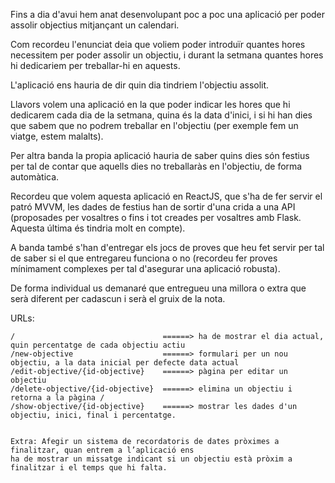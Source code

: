 Fins a dia d'avui hem anat desenvolupant poc a poc una aplicació per poder assolir objectius mitjançant un calendari.

Com recordeu l'enunciat deia que voliem poder introduïr quantes hores necessitem per poder assolir un objectiu, i durant la setmana quantes hores hi dedicariem per treballar-hi en aquests.

L'aplicació ens hauria de dir quin dia tindriem l'objectiu assolit.

Llavors volem una aplicació en la que poder indicar les hores que hi dedicarem cada dia de la setmana, quina és la data d'inici, i si hi han dies que sabem que no podrem treballar en l'objectiu (per exemple fem un viatge, estem malalts).

Per altra banda la propia aplicació hauria de saber quins dies són festius per tal de contar que aquells dies no treballaràs en l'objectiu, de forma automàtica.

Recordeu que volem aquesta aplicació en ReactJS, que s'ha de fer servir el patró MVVM, les dades de festius han de sortir d'una crida a una API (proposades per vosaltres o fins i tot creades per vosaltres amb Flask. Aquesta última és tindria molt en compte).

A banda també s'han d'entregar els jocs de proves que heu fet servir per tal de saber si el que entregareu funciona o no (recordeu fer proves mínimament complexes per tal d'asegurar una aplicació robusta).

De forma individual us demanaré que entregueu una millora o extra que serà diferent per cadascun i serà el gruix de la nota.

URLs:

    /                                 ======> ha de mostrar el dia actual, quin percentatge de cada objectiu actiu
    /new-objective                    ======> formulari per un nou objectiu, a la data inicial per defecte data actual
    /edit-objective/{id-objective}    ======> pàgina per editar un objectiu
    /delete-objective/{id-objective}  ======> elimina un objectiu i retorna a la pàgina /
    /show-objective/{id-objective}    ======> mostrar les dades d'un objectiu, inici, final i percentatge.


    Extra: Afegir un sistema de recordatoris de dates pròximes a finalitzar, quan entrem a l’aplicació ens 
    ha de mostrar un missatge indicant si un objectiu està pròxim a finalitzar i el temps que hi falta.